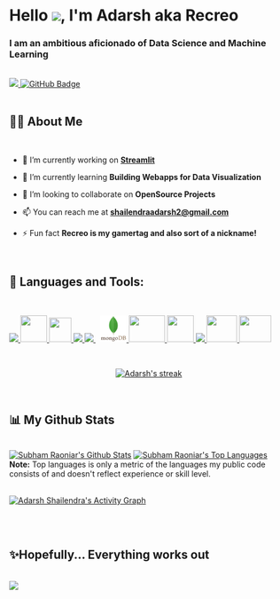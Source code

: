 
<h1 align="Left">Hello <img src="https://raw.githubusercontent.com/MartinHeinz/MartinHeinz/master/wave.gif" width="30px">, I'm Adarsh aka Recreo</h1>
<h3 align="Left">I am an ambitious aficionado of Data Science and Machine Learning</h3>
</br>
<a href="https://github.com/Meghna-DAS/github-profile-views-counter">
    <img src="https://komarev.com/ghpvc/?username=Adarsh-gif-crypt">
</a>
<a href="https://github.com/Adarsh-gif-crypt?tab=followers"><img src="https://img.shields.io/github/followers/Adarsh-gif-crypt?label=Followers&style=social" alt="GitHub Badge"></a>
</br>
</br>

## 🙋‍♂️ About Me

</br>

- 🔭 I’m currently working on **[Streamlit](https://streamlit.io)**

- 🌱 I’m currently learning **Building Webapps for Data Visualization**

- 👯 I’m looking to collaborate on **OpenSource Projects**

- 📫 You can reach me at **[shailendraadarsh2@gmail.com](shailendraadarsh2@gmail.com)**

- ⚡ Fun fact **Recreo is my gamertag and also sort of a nickname!**

</br>

## 🚀 Languages and Tools:
</br>

<p align="left">   
    <a href="https://www.w3.org/html/" target="_blank"> <img src="https://img.icons8.com/color/48/000000/html-5.png"/> </a>
    <a href='https://www.cprogramming.com/' target='_blank'><img src='https://user-images.githubusercontent.com/17773218/56295546-32a81200-60ea-11e9-8761-0b726b20fd51.png' height='48' width='48'/> </a>
    <a href='https://www.cprogramming.com/' target='_blank'><img src='https://upload.wikimedia.org/wikipedia/commons/thumb/1/18/ISO_C%2B%2B_Logo.svg/459px-ISO_C%2B%2B_Logo.svg.png' height='44' width='40'/> </a>  
    <a href="https://www.python.org" target="_blank"> <img src="https://img.icons8.com/color/48/000000/python.png"/> </a>  
    <a style="padding-right:8px;" href="https://www.mysql.com/" target="_blank"> <img src="https://img.icons8.com/fluent/50/000000/mysql-logo.png"/> </a>
    <a href="https://www.mongodb.com/" target="_blank"> <img src="https://raw.githubusercontent.com/devicons/devicon/master/icons/mongodb/mongodb-original-wordmark.svg" alt="mongodb" width="48" height="48"/> 
    </a>      
    <a href='https://pandas.pydata.org/' target='_blank'><img src='https://pandas.pydata.org/static/img/pandas_white.svg' width='65' height='48'/> </a>
    <a href='https://numpy.org/' target='_blank'><img src='https://numpy.org/images/logo.svg' width='48' height='48'>
    <a href='https://www.java.com/en/' target='_blank'><img src='https://1000logos.net/wp-content/uploads/2020/09/Java-Logo-640x400.png' height='48'/> </a>
    <a href='https://matplotlib.org/' target='_blank'><img src='https://matplotlib.org/_static/images/logo2.svg' height='48' width='55'/> </a>
    <a href='https://streamlit.io' target='_blank'><img src='https://streamlit.io/images/brand/streamlit-logo-primary-colormark-lighttext.png' height='48' width='58'>

</p>

<!-- [![React Badge](https://img.shields.io/badge/-React-61DBFB?style=for-the-badge&labelColor=black&logo=react&logoColor=61DBFB)](#)  [![Javascript Badge](https://img.shields.io/badge/-Javascript-F0DB4F?style=for-the-badge&labelColor=black&logo=javascript&logoColor=F0DB4F)](#) [![Typescript Badge](https://img.shields.io/badge/-Typescript-007acc?style=for-the-badge&labelColor=black&logo=typescript&logoColor=007acc)](#) [![Nodejs Badge](https://img.shields.io/badge/-Nodejs-3C873A?style=for-the-badge&labelColor=black&logo=node.js&logoColor=3C873A)](#) [![GraphQL Badge](https://img.shields.io/badge/-GraphQl-e535ab?style=for-the-badge&labelColor=black&logo=node.js&logoColor=e535ab)](#) -->
<br/>

<p align="center">
    <a href="https://github.com/Adarsh-gif-crypt/github-readme-streak-stats">
        <img title="🔥 Get streak stats for your profile at git.io/streak-stats" alt="Adarsh's streak" src="https://github-readme-streak-stats.herokuapp.com/?user=Adarsh-gif-crypt&theme=black-ice&hide_border=true&stroke=0000&background=060A0CD0"/>
    </a>
</p>

</br>

## 📊 My Github Stats

  <br/>
    <a href="https://github.com/Adarsh-gif-crypt/github-readme-stats"><img alt="Subham Raoniar's Github Stats" src="https://github-readme-stats.vercel.app/api?username=Adarsh-gif-crypt&show_icons=true&count_private=true&theme=react&hide_border=true&bg_color=0D1117" /></a>
  <a href="https://github.com/Adarsh-gif-crypt/github-readme-stats"><img alt="Subham Raoniar's Top Languages" src="https://github-readme-stats.vercel.app/api/top-langs/?username=Adarsh-gif-crypt&langs_count=8&count_private=true&layout=compact&theme=react&hide_border=true&bg_color=0D1117" /></a>
  <br/>
  <b>Note:</b> Top languages is only a metric of the languages my public code consists of and doesn't reflect experience or skill level.


<br/>
<br/>

<a href="https://github.com/Adarsh-gif-crypt/github-readme-activity-graph"><img alt="Adarsh Shailendra's Activity Graph" src="https://activity-graph.herokuapp.com/graph?username=Adarsh-gif-crypt&bg_color=0D1117&color=5BCDEC&line=5BCDEC&point=FFFFFF&hide_border=true" /></a>

<br/>
<br/>

## ✨Hopefully... Everything works out
<br>
<img src=https://acegif.com/wp-content/gifs/starfall-gif-46.gif>
